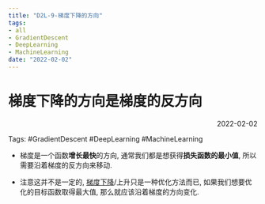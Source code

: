 ```yaml
---
title: "D2L-9-梯度下降的方向"
tags:
- all
- GradientDescent
- DeepLearning
- MachineLearning
date: "2022-02-02"
---
```

# 梯度下降的方向是梯度的反方向

<div align="right"> 2022-02-02</div>

Tags: #GradientDescent #DeepLearning #MachineLearning 

- 梯度是一个函数**增长最快**的方向, 通常我们都是想获得**损失函数的最小值**, 所以需要沿着梯度的反方向来移动.

- 注意这并不是一定的, [梯度下降](notes/2021/2021.8/Part.5_Gradient_Descent(ML_Andrew.Ng.).md)/上升只是一种优化方法而已, 如果我们想要优化的目标函数取得最大值, 那么就应该沿着梯度的方向变化.
